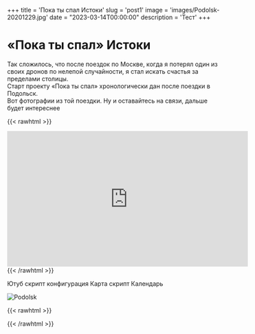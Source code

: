 +++
title = 'Пока ты спал Истоки'
slug = 'post1'
image = 'images/Podolsk-20201229.jpg'
date = "2023-03-14T00:00:00"
description = 'Тест'
+++

# **«Пока ты спал»**   Истоки
Так сложилось, что после поездок по Москве, когда я потерял один из своих дронов по нелепой случайности, я стал искать счастья за пределами столицы.  
Старт проекту «Пока ты спал» хронологически дан после поездки в Подольск.  
Вот фотографии из той поездки. Ну и оставайтесь на связи,  дальше будет интереснее

{{< rawhtml >}}
<iframe width="560" height="315" src="https://www.youtube.com/embed/fIDYj85xeFc" title="YouTube video player" frameborder="0" allow="accelerometer; autoplay; clipboard-write; encrypted-media; gyroscope; picture-in-picture; web-share" allowfullscreen></iframe>
{{< /rawhtml >}}

Ютуб скрипт конфигурация 
Карта скрипт 
Календарь 


![Podolsk](/images/Podolsk-20201229-3.jpg)



 {{< rawhtml >}}
 <!-- Include the CSS & JS.. (This could be direct from the package or bundled) -->
<link rel="stylesheet" href="ptp/static/css/lite-yt-embed.css" />

<script src="ptp/static/js/lite-yt-embed.js"></script>

<!-- Use the element. You may use it before the lite-yt-embed JS is executed. -->
<lite-youtube videoid="ogfYd705cRs" playlabel="Play: Keynote (Google I/O '18)"></lite-youtube>
{{< /rawhtml >}}
